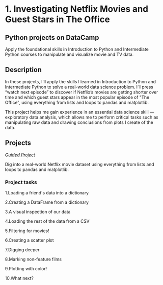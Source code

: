 # 1. Investigating Netflix Movies and Guest Stars in The Office
## Python projects on DataCamp
Apply the foundational skills in Introduction to Python and Intermediate Python courses to manipulate and visualize movie and TV data.
##  Description

In these projects, I’ll apply the skills I learned in Introduction to Python and Intermediate Python to solve a real-world data science problem. I’ll press “watch next episode” to discover if Netflix’s movies are getting shorter over time and which guest stars appear in the most popular episode of "The Office", using everything from lists and loops to pandas and matplotlib.

This project helps me gain experience in an essential data science skill — exploratory data analysis, which allows me to perform critical tasks such as manipulating raw data and drawing conclusions from plots I create of the data.

## Projects
[*Guided Project*](https://github.com/lvbaotram/Guided_Project_Python/tree/main/Investigating%20Netflix%20Movies%20and%20Guest%20Stars%20in%20The%20Office)

Dig into a real-world Netflix movie dataset using everything from lists and loops to pandas and matplotlib.

### Project tasks

1.Loading a friend's data into a dictionary

2.Creating a DataFrame from a dictionary

3.A visual inspection of our data

4.Loading the rest of the data from a CSV

5.Filtering for movies!

6.Creating a scatter plot

7.Digging deeper

8.Marking non-feature films

9.Plotting with color!

10.What next?
